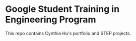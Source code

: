 # Google Student Training in Engineering Program

This repo contains Cynthia Hu's portfolio and STEP projects.